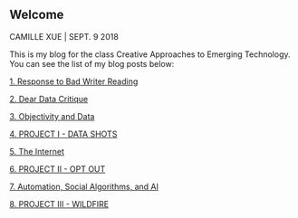 ## Welcome
CAMILLE XUE | SEPT. 9 2018

This is my blog for the class Creative Approaches to Emerging Technology. You can see the list of my blog posts below:

[1. Response to Bad Writer Reading](https://camillexue.github.io/Creative-Approaches-to-Emerging-Tech/2018-09-09-bad-writer.html)

[2. Dear Data Critique](https://camillexue.github.io/Creative-Approaches-to-Emerging-Tech//2018-09-17-dear-data.html)

[3. Objectivity and Data](https://camillexue.github.io/Creative-Approaches-to-Emerging-Tech/2018-09-25-objectivity-and-data.html)

[4. PROJECT I - DATA SHOTS](https://camillexue.github.io/Creative-Approaches-to-Emerging-Tech/2018-10-01-project-1.html)

[5. The Internet](https://camillexue.github.io/Creative-Approaches-to-Emerging-Tech/2018-10-16-the-internet.html)

[6. PROJECT II - OPT OUT](https://camillexue.github.io/Creative-Approaches-to-Emerging-Tech/2018-10-31-opt-out.html)

[7. Automation, Social Algorithms, and AI](https://camillexue.github.io/Creative-Approaches-to-Emerging-Tech/2018-11-13-automation.html)

[8. PROJECT III - WILDFIRE ](https://camillexue.github.io/Creative-Approaches-to-Emerging-Tech/2018-12-12-wildfire.html)

